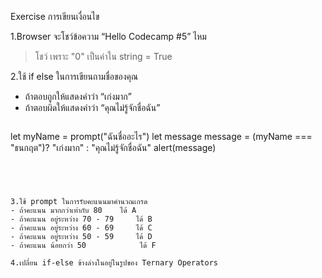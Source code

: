 Exercise การเขียนเงื่อนไข

1.Browser จะโชว์ข้อความ “Hello Codecamp #5” ไหม
> โชว์ เพราะ "0" เป็นค่าใน string = True

2.ใช้ if else ในการเขียนถามชื่อของคุณ
- ถ้าตอบถูกให้แสดงคำว่า “เก่งมาก”
- ถ้าตอบผิดให้แสดงคำว่า “คุณไม่รู้จักชื่อฉัน”

> ```
  let myName = prompt("ฉันชื่ออะไร")
  let message
  message = (myName === "ธนกฤต")? "เก่งมาก" : "คุณไม่รู้จักชื่อฉัน"
  alert(message)
  ```




3.ใช้ prompt ในการรับคะแนนมาคำนวณเกรด
- ถ้าคะแนน มากกว่าเท่ากับ 80    ได้ A
- ถ้าคะแนน อยู่ระหว่าง 70 - 79     ได้ B
- ถ้าคะแนน อยู่ระหว่าง 60 - 69     ได้ C
- ถ้าคะแนน อยู่ระหว่าง 50 - 59     ได้ D
- ถ้าคะแนน น้อยกว่า 50            ได้ F

4.เปลี่ยน if-else ข้างล่างในอยู่ในรูปของ Ternary Operators
